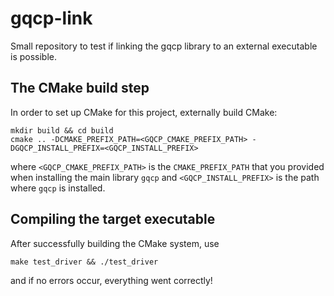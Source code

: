 # gqcp-link

Small repository to test if linking the gqcp library to an external executable is possible.

## The CMake build step

In order to set up CMake for this project, externally build CMake:

```
mkdir build && cd build
cmake .. -DCMAKE_PREFIX_PATH=<GQCP_CMAKE_PREFIX_PATH> -DGQCP_INSTALL_PREFIX=<GQCP_INSTALL_PREFIX>
```

where `<GQCP_CMAKE_PREFIX_PATH>` is the `CMAKE_PREFIX_PATH` that you provided when installing the main library `gqcp` and `<GQCP_INSTALL_PREFIX>` is the path where `gqcp` is installed.


## Compiling the target executable

After successfully building the CMake system, use

```
make test_driver && ./test_driver
```

and if no errors occur, everything went correctly!
